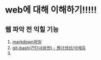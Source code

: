 # web에 대해 이해하기!!!!!

## 웹 파악 전 익힐 기능
1.  [markdown파일](https://guides.github.com/features/mastering-markdown/)
2.  [git-bash(간단사용법) - 폴더생성/삭제등](fit_bash_basic.md)
3. 